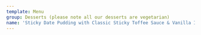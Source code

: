 ```yaml
---
template: Menu
group: Desserts (please note all our desserts are vegetarian)
name: 'Sticky Date Pudding with Classic Sticky Toffee Sauce & Vanilla Ice Cream '
---
```

